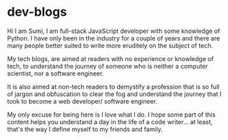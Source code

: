 # dev-blogs

Hi I am Sumi, I am full-stack JavaScript developer with some knowledge of Python. I have only been in the industry for a couple of years and there are many people better suited to write more eruditely on the subject of tech.

My tech blogs, are aimed at readers with no experience or knowledge of tech, to understand the journey of someone who is neither a computer scientist, nor a software engineer.

It is also aimed at non-tech readers to demystify a profession that is so full of jargon and obfuscation to clear the fog and understand the journey that I took to become a web developer/ software engineer.

My only excuse for being here is I love what I do. I hope some part of this content helps you understand a day in the life of a code writer... at least, that's the way I define myself to my friends and family.
